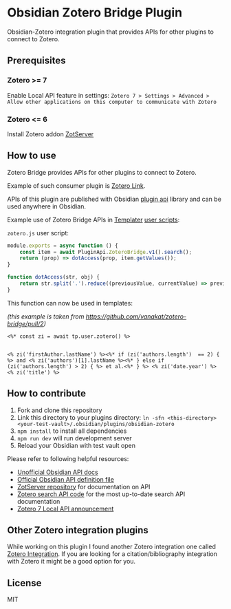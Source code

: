 # Obsidian Zotero Bridge Plugin

Obsidian-Zotero integration plugin that provides APIs for other plugins to connect to Zotero.

## Prerequisites

### Zotero >= 7

Enable Local API feature in settings: `Zotero 7 > Settings > Advanced > Allow other applications on this computer to communicate with Zotero`

### Zotero <= 6

Install Zotero addon [ZotServer](https://github.com/MunGell/ZotServer)

## How to use

Zotero Bridge provides APIs for other plugins to connect to Zotero.

Example of such consumer plugin is [Zotero Link](https://github.com/vanakat/zotero-link).

APIs of this plugin are published with Obsidian [plugin api](https://github.com/vanakat/plugin-api) library and can be used anywhere in Obsidian.

Example use of Zotero Bridge APIs in [Templater](https://github.com/SilentVoid13/Templater) [user scripts](https://silentvoid13.github.io/Templater/user-functions/script-user-functions.html):

`zotero.js` user script:

```js
module.exports = async function () {
    const item = await PluginApi.ZoteroBridge.v1().search();
    return (prop) => dotAccess(prop, item.getValues());
}

function dotAccess(str, obj) {
    return str.split('.').reduce((previousValue, currentValue) => previousValue[currentValue], obj);
}
```

This function can now be used in templates:

_(this example is taken from https://github.com/vanakat/zotero-bridge/pull/2)_

```
<%* const zi = await tp.user.zotero() %>


<% zi('firstAuthor.lastName') %><%* if (zi('authors.length')  == 2) { %> and <% zi('authors')[1].lastName %><%* } else if (zi('authors.length') > 2) { %> et al.<%* } %> <% zi('date.year') %> <% zi('title') %>
```

## How to contribute

1. Fork and clone this repository
2. Link this directory to your plugins directory: `ln -sfn <this-directory> <your-test-vault>/.obsidian/plugins/obsidian-zotero`
3. `npm install` to install all dependencies
4. `npm run dev` will run development server
5. Reload your Obsidian with test vault open

Please refer to following helpful resources:

* [Unofficial Obsidian API docs](https://marcus.se.net/obsidian-plugin-docs/)
* [Official Obsidian API definition file](https://github.com/obsidianmd/obsidian-api/blob/master/obsidian.d.ts)
* [ZotServer repository](https://github.com/MunGell/ZotServer) for documentation on API
* [Zotero search API code](https://github.com/zotero/zotero/blob/master/chrome/content/zotero/xpcom/data/search.js) for the most up-to-date search API documentation
* [Zotero 7 Local API announcement](https://groups.google.com/g/zotero-dev/c/ElvHhIFAXrY/m/fA7SKKwsAgAJ)

## Other Zotero integration plugins

While working on this plugin I found another Zotero integration one called [Zotero Integration](https://github.com/mgmeyers/obsidian-zotero-integration).
If you are looking for a citation/bibliography integration with Zotero it might be a good option for you.

## License

MIT
